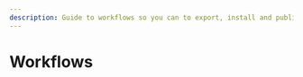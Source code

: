 ```yaml
---
description: Guide to workflows so you can to export, install and publish a VSIX extension file
---
```

# Workflows
